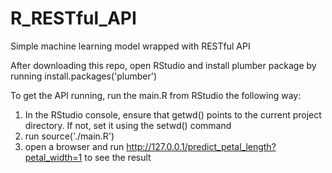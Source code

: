 # R_RESTful_API
 Simple machine learning model wrapped with RESTful API

After downloading this repo, open RStudio and install plumber package by running install.packages('plumber')

To get the API running, run the main.R from RStudio the following way:
1) In the RStudio console, ensure that getwd() points to the current project directory. If not, set it using the setwd() command
2) run source('./main.R')
3) open a browser and run http://127.0.0.1/predict_petal_length?petal_width=1 to see the result
